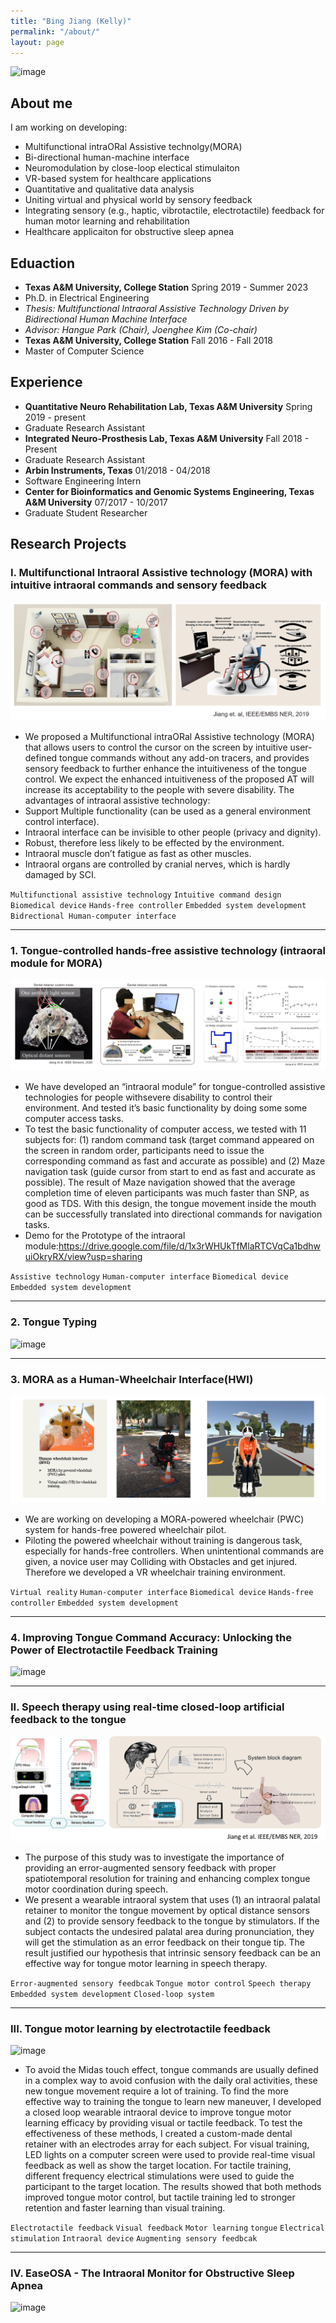```yaml
---
title: "Bing Jiang (Kelly)"
permalink: "/about/"
layout: page
---
```

![image](https://user-images.githubusercontent.com/47716688/222045827-c34dfa1d-7911-49f7-8360-094607ea3740.png)


## About me

I am working on developing: 
- Multifunctional intraORal Assistive technolgy(MORA)
- Bi-directional human-machine interface
- Neuromodulation by close-loop electical stimulaiton
- VR-based system for healthcare applications
- Quantitative and qualitative data analysis
- Uniting virtual and physical world by sensory feedback 
- Integrating sensory (e.g., haptic, vibrotactile, electrotactile) feedback for human motor learning and rehabilitation
- Healthcare applicaiton for obstructive sleep apnea

## Eduaction

- **Texas A&M University, College Station**        Spring 2019 - Summer 2023
- Ph.D. in Electrical Engineering
- *Thesis: Multifunctional Intraoral Assistive Technology Driven by Bidirectional Human Machine Interface* 
- *Advisor: Hangue Park (Chair), Joenghee Kim (Co-chair)*
- **Texas A&M University, College Station**			Fall 2016 - Fall 2018
- Master of Computer Science	


## Experience

- **Quantitative Neuro Rehabilitation Lab, Texas A&M University**    	 			Spring 2019 - present
- Graduate Research Assistant
- **Integrated Neuro-Prosthesis Lab, Texas A&M University**   	  		 			   Fall 2018 - Present
- Graduate Research Assistant
- **Arbin Instruments, Texas**										    			                           01/2018 - 04/2018
- Software Engineering Intern
- **Center for Bioinformatics and Genomic Systems Engineering, Texas A&M University**		07/2017 - 10/2017
- Graduate Student Researcher 

## Research Projects

### I. Multifunctional Intraoral Assistive technology (MORA) with intuitive intraoral commands and sensory feedback

> 
![image](assets/2_MORA.PNG)

- We proposed a Multifunctional intraORal Assistive technology (MORA) that allows users to control the cursor on the screen by intuitive user-defined tongue commands
without any add-on tracers, and provides sensory feedback to further enhance the intuitiveness of the tongue control. We expect the enhanced intuitiveness of the
proposed AT will increase its acceptability to the people with severe disability. 
The advantages of intraoral assistive technology:
- Support Multiple functionality (can be used as a general environment control interface).
- Intraoral interface can be invisible to other people (privacy and dignity).
- Robust, therefore less likely to be effected by the environment.
- Intraoral muscle don’t fatigue as fast as other muscles.
- Intraoral organs are controlled by cranial nerves, which is hardly damaged by SCI.


`Multifunctional assistive technology` `Intuitive command design`  `Biomedical device` `Hands-free controller` `Embedded system development` `Bidrectional Human-computer interface`

---
### 1. Tongue-controlled hands-free assistive technology (intraoral module for MORA)
> 
![image](1_MORA.png)

- We have developed an “intraoral module” for tongue-controlled assistive technologies for people withsevere disability to control their environment. And tested it’s basic functionality by doing some some computer access tasks.
- To test the basic functionality of computer access, we tested with 11 subjects for: (1) random command task (target command appeared on the screen in random order, participants need to issue the corresponding command as fast and accurate as possible) and (2) Maze navigation task (guide cursor from start to end as fast and accurate as possible). The result of Maze navigation showed that the average completion time of eleven participants was much faster than SNP, as good as TDS. With this design, the tongue movement inside the mouth can be successfully translated into directional commands for navigation tasks.
- Demo for the Prototype of the intraoral module:https://drive.google.com/file/d/1x3rWHUkTfMlaRTCVqCa1bdhwuiOkryRX/view?usp=sharing

`Assistive technology` `Human-computer interface` `Biomedical device`  `Embedded system development`

---
### 2. Tongue Typing
![image](https://user-images.githubusercontent.com/47716688/216877792-f9dc553f-f133-4010-85de-678d5fec4e49.png)

---
### 3. MORA as a Human-Wheelchair Interface(HWI)
 
![image](assets/HWI.PNG)

 
- We are working on developing a MORA-powered wheelchair (PWC) system for hands-free powered wheelchair pilot.
- Piloting the powered wheelchair without training is dangerous task, especially for hands-free controllers. When unintentional commands are given, a novice user may Colliding with Obstacles and get injured. Therefore we developed a VR wheelchair training environment.

`Virtual reality` `Human-computer interface` `Biomedical device` `Hands-free controller` `Embedded system development`

---
### 4. Improving Tongue Command Accuracy: Unlocking the Power of Electrotactile Feedback Training
![image](https://user-images.githubusercontent.com/47716688/219388918-ba0fd0e3-9543-4f59-a97e-61cc7d6caa98.png)

---
### II. Speech therapy using real-time closed-loop artificial feedback to the tongue 
 
![image](assets/Speech_therapy.PNG)
 
- The purpose of this study was to investigate the importance of providing an error-augmented sensory feedback with proper spatiotemporal resolution for training and enhancing complex tongue motor coordination during speech. 
- We present a wearable intraoral system that uses (1) an intraoral palatal retainer to monitor the tongue movement by optical distance sensors and (2) to provide sensory feedback to the tongue by stimulators. If the subject contacts the undesired palatal area during pronunciation, they will get the stimulation as an error feedback on their tongue tip. The result justified our hypothesis that intrinsic sensory feedback can be an effective way for tongue motor learning in speech therapy.

`Error-augmented sensory feedbcak` `Tongue motor control` `Speech therapy` `Embedded system development` `Closed-loop system`

---
### III. Tongue motor learning by electrotactile feedback 

![image](https://user-images.githubusercontent.com/47716688/217036532-b7246df9-5078-443f-a269-7ac71d1305f5.png)

- To avoid the Midas touch effect, tongue commands are usually defined in a complex way to avoid confusion with the daily oral activities, these new tongue movement require a lot of training. To find the more effective way to training the tongue to learn new maneuver, I developed a closed loop wearable intraoral device to improve tongue motor learning efficacy by providing visual or tactile feedback. To test the effectiveness of these methods, I created a custom-made dental retainer with an electrodes array for each subject. For visual training, LED lights on a computer screen were used to provide real-time visual feedback as well as show the target location. For tactile training, different frequency electrical stimulations were used to guide the participant to the target location. The results showed that both methods improved tongue motor control, but tactile training led to stronger retention and faster learning than visual training.

`Electrotactile feedback` `Visual feedback` `Motor learning` `tongue` `Electrical stimulation` `Intraoral device` `Augmenting sensory feedbcak` 

---

### IV. EaseOSA - The Intraoral Monitor for Obstructive Sleep Apnea
![image](https://user-images.githubusercontent.com/47716688/219388819-dd760d82-9a7d-4d21-a144-f6d24c700b34.png)

